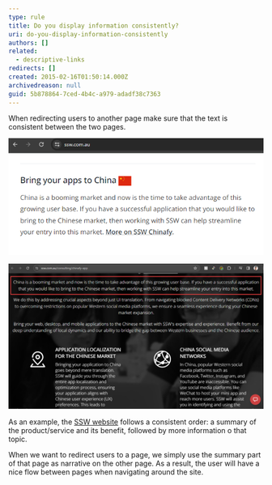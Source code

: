 ```yaml
---
type: rule
title: Do you display information consistently?
uri: do-you-display-information-consistently
authors: []
related:
  - descriptive-links
redirects: []
created: 2015-02-16T01:50:14.000Z
archivedreason: null
guid: 5b878864-7ced-4b4c-a979-adadf38c7363
---
```

When redirecting users to another page make sure that the text is consistent between the two pages.

<!--endintro-->

![Figure: Good Example - This text is taken from where the "More on SSW Chinafy" link goes](homepage-with-link-to-chinafy.png)

![Figure: Good Example - You can see the text again here, at the link's destination](chinafy-page.png)

As an example, the [SSW website](https://ssw.com.au/) follows a consistent order: a summary of the product/service and its benefit, followed by more information o that topic. 

When we want to redirect users to a page, we simply use the summary part of that page as narrative on the other page. As a result, the user will have a nice flow between pages when navigating around the site.
